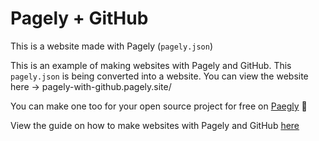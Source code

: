 # Pagely + GitHub
This is a website made with Pagely (`pagely.json`)

This is an example of making websites with Pagely and GitHub. This `pagely.json` is being converted into a website. You can view the website here → pagely-with-github.pagely.site/

You can make one too for your open source project for free on [Paegly](https://pagely.site) 🤯

View the guide on how to make websites with Pagely and GitHub [here](https://guides.pagely.site/f277fbb3b1854b47b0e9f0deac8846d8)

